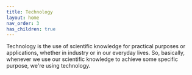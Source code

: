 ```yaml
---
title: Technology
layout: home
nav_order: 3
has_children: true
---
```


Technology is the use of scientific knowledge for practical purposes or applications, whether in industry or in our everyday lives. So, basically, whenever we use our scientific knowledge to achieve some specific purpose, we're using technology.